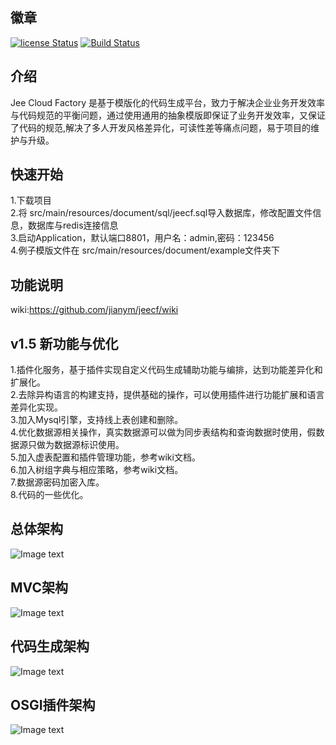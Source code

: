
## 徽章  
[![license Status](https://img.shields.io/badge/License-Apache%202.0-blue.svg?branch=v1.5)](http://www.apache.org/licenses/LICENSE-2.0.txt)
[![Build Status](https://travis-ci.org/cgfly/jeecf.svg?branch=master)](https://travis-ci.org/cgfly/jeecf)  
## 介绍  
Jee Cloud Factory 是基于模版化的代码生成平台，致力于解决企业业务开发效率与代码规范的平衡问题，通过使用通用的抽象模版即保证了业务开发效率，又保证了代码的规范,解决了多人开发风格差异化，可读性差等痛点问题，易于项目的维护与升级。

## 快速开始  
1.下载项目  
2.将 src/main/resources/document/sql/jeecf.sql导入数据库，修改配置文件信息，数据库与redis连接信息  
3.启动Application，默认端口8801，用户名：admin,密码：123456  
4.例子模版文件在 src/main/resources/document/example文件夹下  
## 功能说明  
wiki:https://github.com/jianym/jeecf/wiki 
## v1.5 新功能与优化  
1.插件化服务，基于插件实现自定义代码生成辅助功能与编排，达到功能差异化和扩展化。  
2.去除异构语言的构建支持，提供基础的操作，可以使用插件进行功能扩展和语言差异化实现。  
3.加入Mysql引擎，支持线上表创建和删除。  
4.优化数据源相关操作，真实数据源可以做为同步表结构和查询数据时使用，假数据源只做为数据源标识使用。  
5.加入虚表配置和插件管理功能，参考wiki文档。  
6.加入树组字典与相应策略，参考wiki文档。  
7.数据源密码加密入库。  
8.代码的一些优化。  
## 总体架构
![Image text](https://github.com/jianym/jeecf/blob/master/jeecf-module-manager/src/main/resources/static/images/jeecf_architecture.png)
## MVC架构  
![Image text](https://github.com/jianym/jeecf/blob/master/jeecf-module-manager/src/main/resources/static/images/jeecf_architecture_mvc.png)
## 代码生成架构  
![Image text](https://github.com/jianym/jeecf/blob/master/jeecf-module-manager/src/main/resources/static/images/jeecf_architecture_gen.png)
## OSGI插件架构  
![Image text](https://github.com/jianym/jeecf/blob/master/jeecf-module-manager/src/main/resources/static/images/jeecf_architecture_osgi.png)
